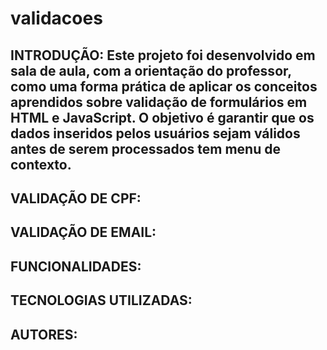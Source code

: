 # validacoes

## INTRODUÇÃO: Este projeto foi desenvolvido em sala de aula, com a orientação do professor, como uma forma prática de aplicar os conceitos aprendidos sobre validação de formulários em HTML e JavaScript. O objetivo é garantir que os dados inseridos pelos usuários sejam válidos antes de serem processados tem menu de contexto.


## VALIDAÇÃO DE CPF:

## VALIDAÇÃO DE EMAIL:

## FUNCIONALIDADES:

## TECNOLOGIAS UTILIZADAS:

## AUTORES: